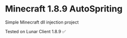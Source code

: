 # Minecraft 1.8.9 AutoSpriting
Simple Minecraft dll injection project

Tested on Lunar Client 1.8.9 ✅